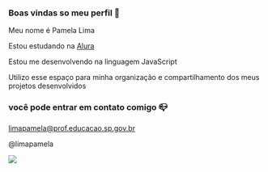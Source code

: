 ### Boas vindas so meu perfil 💙

Meu nome é Pamela Lima

Estou estudando na [Alura](https://www.alura.com.br)

Estou me desenvolvendo na linguagem JavaScript

Utilizo esse espaço para minha organização e compartilhamento dos meus projetos desenvolvidos

### você pode entrar em contato comigo 📪

limapamela@prof.educacao.sp.gov.br

@limapamela

![](https://media1.tenor.com/m/opEBWw0uddoAAAAC/umm.gif)
